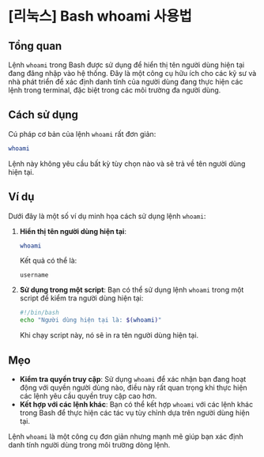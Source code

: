 # [리눅스] Bash whoami 사용법

## Tổng quan
Lệnh `whoami` trong Bash được sử dụng để hiển thị tên người dùng hiện tại đang đăng nhập vào hệ thống. Đây là một công cụ hữu ích cho các kỹ sư và nhà phát triển để xác định danh tính của người dùng đang thực hiện các lệnh trong terminal, đặc biệt trong các môi trường đa người dùng.

## Cách sử dụng
Cú pháp cơ bản của lệnh `whoami` rất đơn giản:

```bash
whoami
```

Lệnh này không yêu cầu bất kỳ tùy chọn nào và sẽ trả về tên người dùng hiện tại.

## Ví dụ
Dưới đây là một số ví dụ minh họa cách sử dụng lệnh `whoami`:

1. **Hiển thị tên người dùng hiện tại**:
   ```bash
   whoami
   ```
   Kết quả có thể là:
   ```
   username
   ```

2. **Sử dụng trong một script**:
   Bạn có thể sử dụng lệnh `whoami` trong một script để kiểm tra người dùng hiện tại:
   ```bash
   #!/bin/bash
   echo "Người dùng hiện tại là: $(whoami)"
   ```
   Khi chạy script này, nó sẽ in ra tên người dùng hiện tại.

## Mẹo
- **Kiểm tra quyền truy cập**: Sử dụng `whoami` để xác nhận bạn đang hoạt động với quyền người dùng nào, điều này rất quan trọng khi thực hiện các lệnh yêu cầu quyền truy cập cao hơn.
- **Kết hợp với các lệnh khác**: Bạn có thể kết hợp `whoami` với các lệnh khác trong Bash để thực hiện các tác vụ tùy chỉnh dựa trên người dùng hiện tại.

Lệnh `whoami` là một công cụ đơn giản nhưng mạnh mẽ giúp bạn xác định danh tính người dùng trong môi trường dòng lệnh.